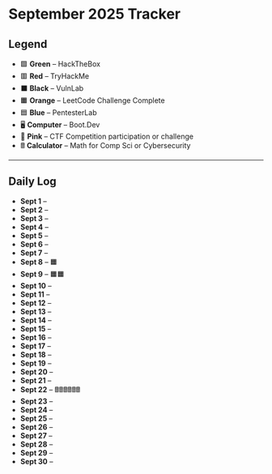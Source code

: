 # September 2025 Tracker

## Legend
- 🟩 **Green**       – HackTheBox  
- 🟥 **Red**         – TryHackMe  
- ⬛ **Black**       – VulnLab  
- 🟧 **Orange**      – LeetCode Challenge Complete  
- 🟦 **Blue**        – PentesterLab
- 🖥️ **Computer**    – Boot.Dev
- 💖 **Pink**        – CTF Competition participation or challenge
- 🖩  **Calculator**  – Math for Comp Sci or Cybersecurity 

---

## Daily Log
- **Sept 1** –  
- **Sept 2** –  
- **Sept 3** –  
- **Sept 4** –  
- **Sept 5** –  
- **Sept 6** –  
- **Sept 7** –  
- **Sept 8** – 🟧  
- **Sept 9** – 🟧🟧 
- **Sept 10** –  
- **Sept 11** –  
- **Sept 12** –  
- **Sept 13** –  
- **Sept 14** –  
- **Sept 15** –  
- **Sept 16** –  
- **Sept 17** –  
- **Sept 18** –  
- **Sept 19** –  
- **Sept 20** –  
- **Sept 21** –  
- **Sept 22** –  🖩🖩🖩🖩🖩🖩
- **Sept 23** –  
- **Sept 24** –  
- **Sept 25** –  
- **Sept 26** –  
- **Sept 27** –  
- **Sept 28** –  
- **Sept 29** –  
- **Sept 30** –  
